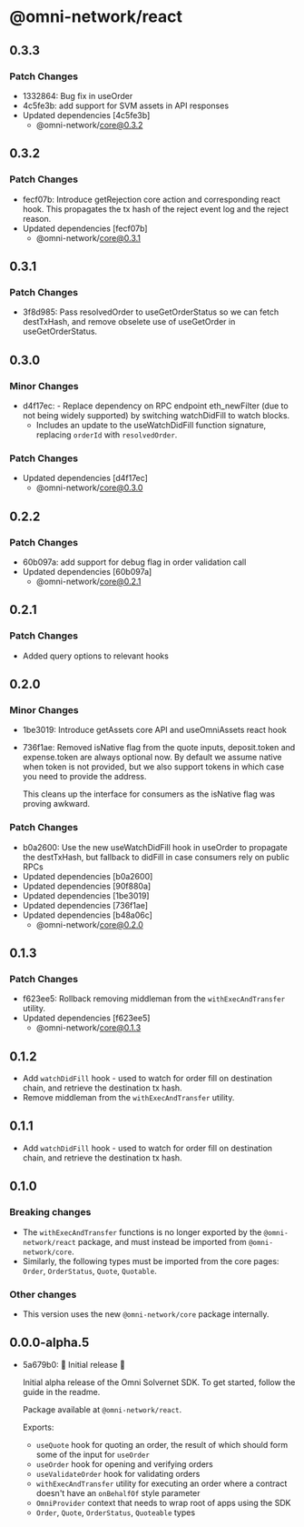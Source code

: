 # @omni-network/react

## 0.3.3

### Patch Changes

- 1332864: Bug fix in useOrder
- 4c5fe3b: add support for SVM assets in API responses
- Updated dependencies [4c5fe3b]
  - @omni-network/core@0.3.2

## 0.3.2

### Patch Changes

- fecf07b: Introduce getRejection core action and corresponding react hook. This propagates the tx hash of the reject event log and the reject reason.
- Updated dependencies [fecf07b]
  - @omni-network/core@0.3.1

## 0.3.1

### Patch Changes

- 3f8d985: Pass resolvedOrder to useGetOrderStatus so we can fetch destTxHash, and remove obselete use of useGetOrder in useGetOrderStatus.

## 0.3.0

### Minor Changes

- d4f17ec: - Replace dependency on RPC endpoint eth_newFilter (due to not being widely supported) by switching watchDidFill to watch blocks.
  - Includes an update to the useWatchDidFill function signature, replacing `orderId` with `resolvedOrder`.

### Patch Changes

- Updated dependencies [d4f17ec]
  - @omni-network/core@0.3.0

## 0.2.2

### Patch Changes

- 60b097a: add support for debug flag in order validation call
- Updated dependencies [60b097a]
  - @omni-network/core@0.2.1

## 0.2.1

### Patch Changes

- Added query options to relevant hooks

## 0.2.0

### Minor Changes

- 1be3019: Introduce getAssets core API and useOmniAssets react hook
- 736f1ae: Removed isNative flag from the quote inputs, deposit.token and expense.token are always optional now. By default we assume native when token is not provided, but we also support tokens in which case you need to provide the address.

  This cleans up the interface for consumers as the isNative flag was proving awkward.

### Patch Changes

- b0a2600: Use the new useWatchDidFill hook in useOrder to propagate the destTxHash, but fallback to didFill in case consumers rely on public RPCs
- Updated dependencies [b0a2600]
- Updated dependencies [90f880a]
- Updated dependencies [1be3019]
- Updated dependencies [736f1ae]
- Updated dependencies [b48a06c]
  - @omni-network/core@0.2.0

## 0.1.3

### Patch Changes

- f623ee5: Rollback removing middleman from the `withExecAndTransfer` utility.
- Updated dependencies [f623ee5]
  - @omni-network/core@0.1.3

## 0.1.2

- Add `watchDidFill` hook - used to watch for order fill on destination chain, and retrieve the destination tx hash.
- Remove middleman from the `withExecAndTransfer` utility.

## 0.1.1

- Add `watchDidFill` hook - used to watch for order fill on destination chain, and retrieve the destination tx hash.

## 0.1.0

### Breaking changes

- The `withExecAndTransfer` functions is no longer exported by the `@omni-network/react` package, and must instead be imported from `@omni-network/core`.
- Similarly, the following types must be imported from the core pages: `Order`, `OrderStatus`, `Quote`, `Quotable`.

### Other changes

- This version uses the new `@omni-network/core` package internally.

## 0.0.0-alpha.5

- 5a679b0: 🎉 Initial release 🎉

  Initial alpha release of the Omni Solvernet SDK. To get started, follow the guide in the readme.

  Package available at `@omni-network/react`.

  Exports:

  - `useQuote` hook for quoting an order, the result of which should form some of the input for `useOrder`
  - `useOrder` hook for opening and verifying orders
  - `useValidateOrder` hook for validating orders
  - `withExecAndTransfer` utility for executing an order where a contract doesn't have an `onBehalfOf` style parameter
  - `OmniProvider` context that needs to wrap root of apps using the SDK
  - `Order`, `Quote`, `OrderStatus`, `Quoteable` types
